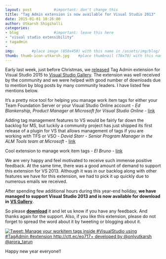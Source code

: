 ```yaml
---
layout: post          #important: don't change this
title: "Tag Admin extension is now available for Visual Studio 2013"
date: 2015-01-01 10:26:00 
author: Utkarsh Shigihalli
categories:
- blog                #important: leave this here
- "visual studio extensibility"
- tagadmin
- 
img:        #place image (850x450) with this name in /assets/img/blog/
thumb: thumb-icon-utkarsh.jpg    #place thumbnail (70x70) with this name in /assets/img/blog/thumbs/
---
```

Early last week, just before Christmas, we [released](http://www.visualstudiogeeks.com/blog/tagadmin/visualstudio-tags-administration-using-extension-tagadmin/) Tag Admin extension for Visual Studio 2015 to [Visual Studio Gallery](https://visualstudiogallery.msdn.microsoft.com/057740ff-86be-4a44-b2bb-7e6d68b75455). The extension was well received by the community and we were helped with good number of downloads due to mention by blog posts by many community leaders. I have listed few mentions below.
<!--more-->

> 
It’s a pretty nice tool for helping you manage work item tags for either your Team Foundation Server or your Visual Studio Online account - *Ed Blankenship, Product Manager at Microsoft for Visual Studio Online* - [link](http://www.edsquared.com/2014/12/24/New+Work+Item+Tag+Manager+Visual+Studio+Extension.aspx)


>  
Adding tag management features to VS would be fairly far down the backlog for MS, but luckily a community project has just shipped its first release of a plugin for VS that allows management of tags if you are working with TFS or VSO - *David Starr - Senior Program Manager in the ALM Tools team at Microsoft* - [link](http://elegantcode.com/2014/12/24/manage-work-item-tags-in-visual-studio/)

>
Cool extension to manage work item tags - *El Bruno* - [link](http://elbruno.com/2014/12/23/vs2015-tag-admin-cool-extension-to-manage-workitems-tags/)

We are very happy and feel motivated to receive such immense positive feedback. At the same time, there was a good amount of demand to support this extension for VS 2013. Although it was in our backlog along with other features we have for this extension, we had to pick it up quickly due to numerous emails we received. 

After spending few additional hours during this year-end holiday, **we have managed to support Visual Studio 2013 and is now available for download in** [**VS Gallery**](https://visualstudiogallery.msdn.microsoft.com/3821cea9-96b4-46e3-9609-ad1d2c344424).

So please [**download**](https://visualstudiogallery.msdn.microsoft.com/3821cea9-96b4-46e3-9609-ad1d2c344424) it and let us know if you have any feedback. And thanks again for the support. Also, if you like this extension, please do not forget to spread the word about it by tweeting or blogging about it. 

<a href="http://ctt.ec/eo717"><img src="http://clicktotweet.com/img/tweet-graphic-4.png" alt="Tweet: Manage your workitem tags inside #VisualStudio using #TagAdmin #extension http://ctt.ec/eo717+ developed by @onlyutkarsh @arora_tarun" /></a>

Happy new year everyone!!